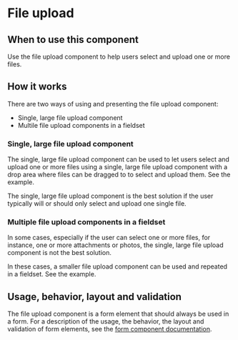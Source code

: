 # File upload

## When to use this component

Use the file upload component to help users select and upload one or more files.

## How it works

There are two ways of using and presenting the file upload component:
* Single, large file upload component
* Multile file upload components in a fieldset

### Single, large file upload component

The single, large file upload component can be used to let users select and upload one or more files using a single, large file upload component with a drop area where files can be dragged to to select and upload them. See the example.

The single, large file upload component is the best solution if the user typically will or should only select and upload one single file.

### Multiple file upload components in a fieldset

In some cases, especially if the user can select one or more files, for instance, one or more attachments or photos, the single, large file upload component is not the best solution.

In these cases, a smaller file upload component can be used and repeated in a fieldset. See the example.

## Usage, behavior, layout and validation

The file upload component is a form element that should always be used in a form. For a description of the usage, the behavior, the layout and validation of form elements, see the <a href="{{path './form.html'}}">form component documentation</a>.